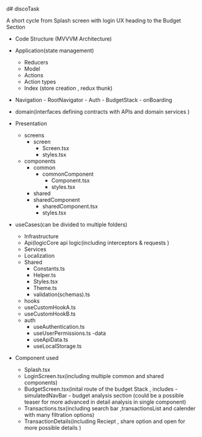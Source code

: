 d# discoTask

A short cycle from Splash screen with login UX heading to the Budget Section

-  Code Structure (MVVVM Architecture)
  -  Application(state management)
      - Reducers 
      - Model
      - Actions
      - Action types
      - Index (store creation , redux thunk)

  -  Navigation 
    - RootNavigator
    - Auth
    - BudgetStack 
    - onBoarding
     
  - domain(interfaces defining contracts with APIs and domain services )
     
  - Presentation
    - screens
      - screen
        - Screen.tsx
        - styles.tsx 
    - components 
      - common
        - commonComponent
          - Component.tsx
          - styles.tsx   
      -  shared
        - sharedComponent
          - sharedComponent.tsx
          - styles.tsx
          
  - useCases(can be divided to multiple folders)
    -  Infrastructure
      - Api(logicCore api logic(including interceptors & requests )
      - Services 
      - Localization
    - Shared
      - Constants.ts 
      - Helper.ts
      - Styles.tsx
      - Theme.ts
      - validation(schemas).ts 
    - hooks
     - useCustomHookA.ts
     - useCustomHookB.ts
     - auth
        - useAuthentication.ts
        - useUserPermissions.ts
     -data
        - useApiData.ts
        - useLocalStorage.ts 


  - Component used
    - Splash.tsx
    - LoginScreen.tsx(including multiple common and shared components)
    - BudgetScreen.tsx(inital route of the budget Stack , includes 
          - simulatedNavBar
          - budget analysis section (could be a possible teaser for more advanced in detail analysis in single component) 
    - Transactions.tsx(including search bar  ,transactionsList and calender with many filtration options)
    - TransactionDetails(including Reciept , share option and open for more possible details )
  
